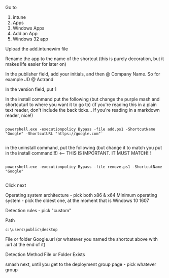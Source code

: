 Go to 
1. intune 
2. Apps
3. Windows Apps
4. Add an App
5. Windows 32 app

Upload the add.intunewim file

Rename the app to the name of the shortcut (this is purely decoration, but it makes life easier for later on)

In the publisher field, add your initials, and then @ Company Name. So for example
JD @ Actrand

In the version field, put 
1


In the install command put the following (but change the purple mash and shortcuturl to where you want it to go to) (if you're reading this in  a plain text reader, don't include the back ticks... If you're reading in a markdown reader, nice!)

```

powershell.exe -executionpolicy Bypass -file add.ps1 -ShortcutName "Google" -ShortcutURL "https://google.com"`


```


in the uninstall command, put the following (but change it to match you put in the install command!!!) <-- THIS IS IMPORTANT. IT MUST MATCH!!!

```

powershell.exe -executionpolicy Bypass -file remove.ps1 -ShortcutName "Google"


```



Click next

Operating system architecture - pick both x86 & x64
Minimum operating system - pick the oldest one, at the moment that is Windows 10 1607


Detection rules - pick "custom"

Path
```
c:\users\public\desktop

```

File or folder
Google.url
(or whatever you named the shortcut above with .url at the end of it)

Detection Method File or Folder Exists

smash next, until you get to the deployment group page - pick whatever group

